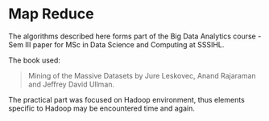 # Map Reduce

The algorithms described here forms part of the Big Data Analytics course - Sem III paper for MSc in Data Science and Computing at SSSIHL.

The book used:
> Mining of the Massive Datasets by Jure Leskovec, Anand Rajaraman and Jeffrey David Ullman.

The practical part was focused on Hadoop environment, thus elements specific to Hadoop may be encountered time and again.